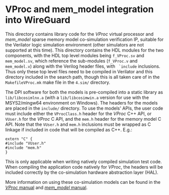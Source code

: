 # VProc and mem_model integration into WireGuard

This directory contains library code for the *VProc* virtual processor and *mem_model* sparse memory model co-simulation verification IP, suitable for the Verilator logic simulation environment (other simulators are not supported at this time). This directory contains the HDL modules for the two components, with the HDL top level modules being `f_VProc.sv` and `mem_model.sv`, which reference the sub-modules (`f_VProc.v` and `mem_model.v`) along with the Verilog header files, with `` `include`` inclusions. Thus only these top level files need to be compiled in Verilator and this directory included in the search path, though this is all taken care of in the `MakefileVProc.mk` make file in the `4.sim/` directory.

The DPI software for both the models is pre-compiled into a static library as `lib/libcosimlnx.a` (with a `lib/libcosimwin.a` version for use with the MSYS2/mingw64 environment on Windows). The headers for the models are placed in the `include/` directory. To use the  models' APIs, the user code must include either the  `VProcClass.h` header for the *VProc* C++ API, or `VUser.h` for the *VProc* C API, and the `mem.h` header for the memory model C API. Note that the `VUser.h` and `mem.h` inclusions must be wrapped as C linkage if included in code that will be compiled as C++. E.g.:

```
extern "C" {
#include "VUser.h"
#include "mem.h"
}
```

This is only applicable when writing natively compiled simulation test code. When compiling the application code natively for *VProc*, the headers will be included correctly by the co-simulation hardware abstraction layer (HAL).

More information on using these co-simulation models can be found in the [*VProc* manual](https://github.com/wyvernSemi/vproc/blob/master/doc/VProc.pdf) and [*mem_model* manual](https://github.com/wyvernSemi/mem_model/blob/main/doc/mem_model_manual.pdf).